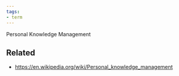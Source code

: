 ```yaml
---
tags:
- term
---
```


Personal Knowledge Management

## Related

* https://en.wikipedia.org/wiki/Personal_knowledge_management
